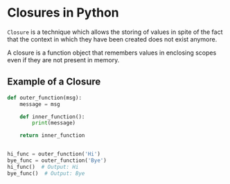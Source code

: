 # Closures in Python

``Closure`` is a technique which allows the storing of values in spite of the fact that
the context in which they have been created does not exist anymore.

A closure is a function object that remembers values in enclosing scopes even if they are not present in memory.

## Example of a Closure

```python
def outer_function(msg):
    message = msg

    def inner_function():
        print(message)

    return inner_function


hi_func = outer_function('Hi')
bye_func = outer_function('Bye')
hi_func()  # Output: Hi
bye_func()  # Output: Bye
```